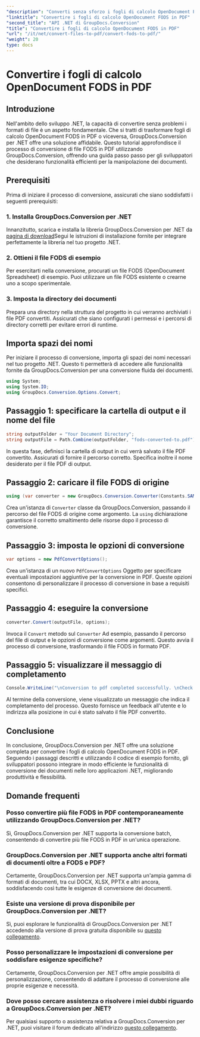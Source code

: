 ```yaml
---
"description": "Converti senza sforzo i fogli di calcolo OpenDocument FODS in PDF utilizzando GroupDocs.Conversion per .NET. Migliora le tue applicazioni .NET con una conversione dei documenti fluida."
"linktitle": "Convertire i fogli di calcolo OpenDocument FODS in PDF"
"second_title": "API .NET di GroupDocs.Conversion"
"title": "Convertire i fogli di calcolo OpenDocument FODS in PDF"
"url": "/it/net/convert-files-to-pdf/convert-fods-to-pdf/"
"weight": 20
type: docs
---
```

# Convertire i fogli di calcolo OpenDocument FODS in PDF

## Introduzione
Nell'ambito dello sviluppo .NET, la capacità di convertire senza problemi i formati di file è un aspetto fondamentale. Che si tratti di trasformare fogli di calcolo OpenDocument FODS in PDF o viceversa, GroupDocs.Conversion per .NET offre una soluzione affidabile. Questo tutorial approfondisce il processo di conversione di file FODS in PDF utilizzando GroupDocs.Conversion, offrendo una guida passo passo per gli sviluppatori che desiderano funzionalità efficienti per la manipolazione dei documenti.
## Prerequisiti
Prima di iniziare il processo di conversione, assicurati che siano soddisfatti i seguenti prerequisiti:
### 1. Installa GroupDocs.Conversion per .NET
Innanzitutto, scarica e installa la libreria GroupDocs.Conversion per .NET da [pagina di download](https://releases.groupdocs.com/conversion/net/)Segui le istruzioni di installazione fornite per integrare perfettamente la libreria nel tuo progetto .NET.
### 2. Ottieni il file FODS di esempio
Per esercitarti nella conversione, procurati un file FODS (OpenDocument Spreadsheet) di esempio. Puoi utilizzare un file FODS esistente o crearne uno a scopo sperimentale.
### 3. Imposta la directory dei documenti
Prepara una directory nella struttura del progetto in cui verranno archiviati i file PDF convertiti. Assicurati che siano configurati i permessi e i percorsi di directory corretti per evitare errori di runtime.

## Importa spazi dei nomi
Per iniziare il processo di conversione, importa gli spazi dei nomi necessari nel tuo progetto .NET. Questo ti permetterà di accedere alle funzionalità fornite da GroupDocs.Conversion per una conversione fluida dei documenti.

```csharp
using System;
using System.IO;
using GroupDocs.Conversion.Options.Convert;
```
## Passaggio 1: specificare la cartella di output e il nome del file
```csharp
string outputFolder = "Your Document Directory";
string outputFile = Path.Combine(outputFolder, "fods-converted-to.pdf");
```
In questa fase, definisci la cartella di output in cui verrà salvato il file PDF convertito. Assicurati di fornire il percorso corretto. Specifica inoltre il nome desiderato per il file PDF di output.
## Passaggio 2: caricare il file FODS di origine
```csharp
using (var converter = new GroupDocs.Conversion.Converter(Constants.SAMPLE_FODS))
```
Crea un'istanza di `Converter` classe da GroupDocs.Conversion, passando il percorso del file FODS di origine come argomento. La `using` dichiarazione garantisce il corretto smaltimento delle risorse dopo il processo di conversione.
## Passaggio 3: imposta le opzioni di conversione
```csharp
var options = new PdfConvertOptions();
```
Crea un'istanza di un nuovo `PdfConvertOptions` Oggetto per specificare eventuali impostazioni aggiuntive per la conversione in PDF. Queste opzioni consentono di personalizzare il processo di conversione in base a requisiti specifici.
## Passaggio 4: eseguire la conversione
```csharp
converter.Convert(outputFile, options);
```
Invoca il `Convert` metodo sul `Converter` Ad esempio, passando il percorso del file di output e le opzioni di conversione come argomenti. Questo avvia il processo di conversione, trasformando il file FODS in formato PDF.
## Passaggio 5: visualizzare il messaggio di completamento
```csharp
Console.WriteLine("\nConversion to pdf completed successfully. \nCheck output in {0}", outputFolder);
```
Al termine della conversione, viene visualizzato un messaggio che indica il completamento del processo. Questo fornisce un feedback all'utente e lo indirizza alla posizione in cui è stato salvato il file PDF convertito.

## Conclusione
In conclusione, GroupDocs.Conversion per .NET offre una soluzione completa per convertire i fogli di calcolo OpenDocument FODS in PDF. Seguendo i passaggi descritti e utilizzando il codice di esempio fornito, gli sviluppatori possono integrare in modo efficiente le funzionalità di conversione dei documenti nelle loro applicazioni .NET, migliorando produttività e flessibilità.
## Domande frequenti
### Posso convertire più file FODS in PDF contemporaneamente utilizzando GroupDocs.Conversion per .NET?
Sì, GroupDocs.Conversion per .NET supporta la conversione batch, consentendo di convertire più file FODS in PDF in un'unica operazione.
### GroupDocs.Conversion per .NET supporta anche altri formati di documenti oltre a FODS e PDF?
Certamente, GroupDocs.Conversion per .NET supporta un'ampia gamma di formati di documenti, tra cui DOCX, XLSX, PPTX e altri ancora, soddisfacendo così tutte le esigenze di conversione dei documenti.
### Esiste una versione di prova disponibile per GroupDocs.Conversion per .NET?
Sì, puoi esplorare le funzionalità di GroupDocs.Conversion per .NET accedendo alla versione di prova gratuita disponibile su [questo collegamento](https://releases.groupdocs.com/).
### Posso personalizzare le impostazioni di conversione per soddisfare esigenze specifiche?
Certamente, GroupDocs.Conversion per .NET offre ampie possibilità di personalizzazione, consentendo di adattare il processo di conversione alle proprie esigenze e necessità.
### Dove posso cercare assistenza o risolvere i miei dubbi riguardo a GroupDocs.Conversion per .NET?
Per qualsiasi supporto o assistenza relativa a GroupDocs.Conversion per .NET, puoi visitare il forum dedicato all'indirizzo [questo collegamento](https://forum.groupdocs.com/c/conversion/11).